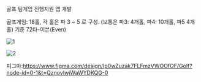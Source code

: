 골프 팀게임 진행지원 앱 개발

골프게임: 18홀, 각 홀은 파 3 ~ 5 로 구성. (보통은 파3: 4개홀, 파4: 10개홀, 파5 4개홀) 
              기준 72타-이븐(Even)

![1](https://github.com/hagyeom/flutter_application_1/assets/116890147/9a38afb1-9ddf-4840-94ac-13a4f9c6a7aa)


![2](https://github.com/hagyeom/flutter_application_1/assets/116890147/194c42bd-fdb5-413c-ad5a-16f31683e188)



피그마:https://www.figma.com/design/Ip0wZuzak7FLFmzVWOOfOF/Golf?node-id=0-1&t=QznovIwjWaWYDKQG-0
